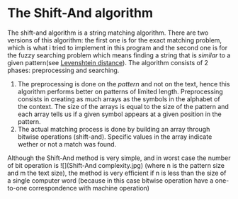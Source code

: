 # The Shift-And algorithm

The shift-and algorithm is a string matching algorithm. There are two versions of this algorithm: the first one is for the exact matching problem, which is what i tried to implement in this program and the second one is for the fuzzy searching problem which means finding a string that is *similar* to a given pattern(see [Levenshtein distance](https://en.wikipedia.org/wiki/Levenshtein_distance)).
The algorithm consists of 2 phases: preprocessing and searching.  
1. The preprocessing is done on the *pattern* and not on the text, hence this algorithm performs better on patterns of limited length. Preprocessing consists in creating as much arrays as the symbols in the alphabet of the context. The size of the arrays is equal to the size of the pattern and each array tells us if a given symbol appears at a given position in the pattern.  
2. The actual matching process is done by building an array through bitwise operations (shift-and). Specific values in the array indicate wether or not a match was found.

Although the Shift-And method is very simple, and in worst case the number of bit operation is ![](Shift-And complexity.jpg) (where n is the pattern size and m the text size), the method is very efficient if n is less than the size of a single computer word (because in this case bitwise operation have a one-to-one correspondence with machine operation)

